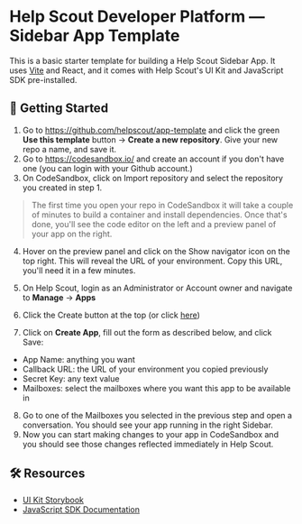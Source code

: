 # Help Scout Developer Platform — Sidebar App Template

This is a basic starter template for building a Help Scout Sidebar App. It uses [Vite](https://vitejs.dev) and React, and it comes with Help Scout's UI Kit and JavaScript SDK pre-installed.


## 🚀 Getting Started

1. Go to https://github.com/helpscout/app-template and click the green **Use this template** button → **Create a new repository**. Give your new repo a name, and save it.
2. Go to https://codesandbox.io/ and create an account if you don't have one (you can login with your Github account.)
3. On CodeSandbox, click on Import repository and select the repository you created in step 1.
> The first time you open your repo in CodeSandbox it will take a couple of minutes to build a container and install dependencies. Once that's done, you'll see the code editor on the left and a preview panel of your app on the right.
4. Hover on the preview panel and click on the Show navigator icon on the top right. This will reveal the URL of your environment. Copy this URL, you'll need it in a few minutes.

5. On Help Scout, login as an Administrator or Account owner and navigate to **Manage** -> **Apps**
6. Click the Create button at the top (or click [here](https://secure.helpscout.net/apps/create/))
7. Click on **Create App**, fill out the form as described below, and click Save:
- App Name: anything you want
- Callback URL: the URL of your environment you copied previously
- Secret Key: any text value
- Mailboxes: select the mailboxes where you want this app to be available in
8. Go to one of the Mailboxes you selected in the previous step and open a conversation. You should see your app running in the right Sidebar.
9. Now you can start making changes to your app in CodeSandbox and you should see those changes reflected immediately in Help Scout.

## 🛠️ Resources

- [UI Kit Storybook](https://ui-kit-bqr.pages.dev/)
- [JavaScript SDK Documentation](https://developer.helpscout.com/apps/javascript-sdk/)
